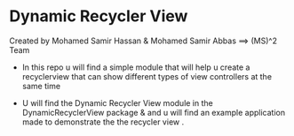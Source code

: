 # Dynamic Recycler View

Created by Mohamed Samir Hassan & Mohamed Samir Abbas ==> (MS)^2 Team

- In this repo u will find a simple module that will help u create a recyclerview that can show different types of view controllers at the same time 

- U will find the Dynamic Recycler View module in the DynamicRecyclerView package & and u will find an example application made to demonstrate the the recycler view .

